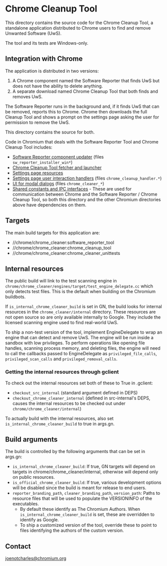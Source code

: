 # Chrome Cleanup Tool

This directory contains the source code for the Chrome Cleanup Tool, a
standalone application distributed to Chrome users to find and remove Unwanted
Software (UwS).

The tool and its tests are Windows-only.

## Integration with Chrome

The application is distributed in two versions:

1.  A Chrome component named the Software Reporter that finds UwS but does not
    have the ability to delete anything.
2.  A separate download named Chrome Cleanup Tool that both finds and removes UwS.

The Software Reporter runs in the background and, if it finds UwS that can be
removed, reports this to Chrome. Chrome then downloads the full Cleanup Tool
and shows a prompt on the settings page asking the user for permission to
remove the UwS.

This directory contains the source for both.

Code in Chromium that deals with the Software Reporter Tool and Chrome Cleanup
Tool includes:

*   [Software Reporter component updater](/chrome/browser/component_updater)
    (files `sw_reporter_installer_win*`)
*   [Chrome Cleanup Tool fetcher and launcher](/chrome/browser/safe_browsing/chrome_cleaner)
*   [Settings page resources](/chrome/browser/resources/settings/chrome_cleanup_page)
*   [Settings page user interaction handlers](/chrome/browser/ui/webui/settings)
    (files `chrome_cleanup_handler.*`)
*   [UI for modal dialogs](/chrome/browser/ui/views) (files `chrome_cleaner_*`)
*   [Shared constants and IPC interfaces](/components/chrome_cleaner/public) -
    These are used for communication between Chrome and the Software Reporter /
    Chrome Cleanup Tool, so both this directory and the other Chromium
    directories above have dependencies on them.

## Targets

The main build targets for this application are:

*   //chrome/chrome_cleaner:software_reporter_tool
*   //chrome/chrome_cleaner:chrome_cleanup_tool
*   //chrome/chrome_cleaner:chrome_cleaner_unittests

## Internal resources

The public build will link to the test scanning engine in
`chrome/chrome_cleaner/engines/target/test_engine_delegate.cc` which only
detects test files. This is the default when building on the Chromium
buildbots.

If `is_internal_chrome_cleaner_build` is set in GN, the build looks for
internal resources in the `chrome_cleaner/internal` directory. These resources
are not open source so are only available internally to Google. They include
the licensed scanning engine used to find real-world UwS.

To ship a non-test version of the tool, implement EngineDelegate to wrap an
engine that can detect and remove UwS. The engine will be run inside a sandbox
with low privileges. To perform operations like opening file handles, scanning
process memory, and deleting files, the engine will need to call the callbacks
passed to EngineDelegate as `privileged_file_calls`, `privileged_scan_calls`
and `privileged_removal_calls`.

### Getting the internal resources through gclient

To check out the internal resources set both of these to True in .gclient:

*  `checkout_src_internal` (standard argument defined in DEPS)
*  `checkout_chrome_cleaner_internal` (defined in src-internal's DEPS, causes the
   internal resources to be checked out under `chrome/chrome_cleaner/internal`)

To actually build with the internal resources, also set
`is_internal_chrome_cleaner_build` to true in args.gn.

## Build arguments

The build is controlled by the following arguments that can be set in args.gn:

*  `is_internal_chrome_cleaner_build`: If true, GN targets will depend on
   targets in chrome/chrome_cleaner/internal, otherwise will depend only on
   public resources.
*  `is_official_chrome_cleaner_build`: If true, various development options
   will be disabled since the build is meant for release to end users.
*  `reporter_branding_path`, `cleaner_branding_path`, `version_path`: Paths to
   resource files that will be used to populate the VERSIONINFO of the
   executables.
   * By default these identify as The Chromium Authors. When
   `is_internal_chrome_cleaner_build` is set, these are overridden to identify
   as Google.
   * To ship a customized version of the tool, override these to point
   to files identifying the authors of the custom version.

## Contact

joenotcharles@chromium.org
